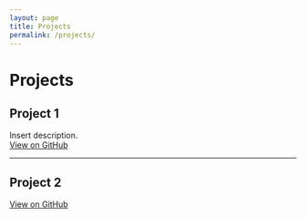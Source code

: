 ```yaml
---
layout: page
title: Projects
permalink: /projects/
---
```


# Projects

## Project 1
Insert description.  
[View on GitHub](https://github.com/your-username/project1)

---

## Project 2
[View on GitHub](https://github.com/your-username/project2)
